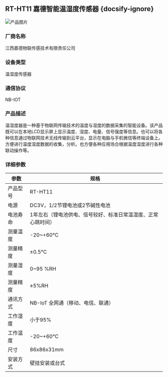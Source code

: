 ## RT-HT11 嘉德智能温湿度传感器   {docsify-ignore} 

![产品图片]()

### 厂商名称
江西嘉德物联传感技术有限责任公司

### 设备类型
温湿度传感器

### 通信协议
NB-IOT

### 产品描述

温湿度器是一种基于物联网传输技术的温度与湿度的数据采集的智能设备。该产品既可以在本地LCD显示屏上显示温度、湿度、电量、信号强度等信息。也可以将各种信息通过物联网技术无线传输到云平台，显示在电脑与手机微信等终端设备上。方便进行温度湿度数据的收集，分析。也方便各种应用场合根据温度湿度进行各种联动操作等。

### 详细参数

|参数|规格|
|-|-|
|产品型号|RT-HT11|
|电源|DC3V，1/2节锂电池或2节碱性电池|
|电池寿命|1年左右（锂电池供电、信号较好、标准日常温湿度、正常心跳时间）|
|测量温度|-20~+60℃|
|测量精度|±0.5℃|
|测量湿度|0~95 %RH|
|测量精度|±5%RH|
|通讯方式|NB-IoT 全网通（移动、电信、联通）|
|工作湿度|小于95%|
|工作温度|-20~+60℃ |
|尺寸|86x86x31mm|
|安装方式|壁挂安装或台式|





